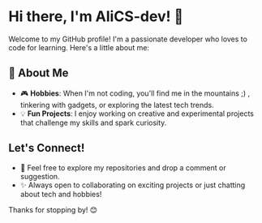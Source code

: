 # Hi there, I'm AliCS-dev! 👋

Welcome to my GitHub profile! I'm a passionate developer who loves to code for learning. Here's a little about me:

## 🌟 About Me
- 🎮 **Hobbies**: When I'm not coding, you'll find me in the mountains ;) , tinkering with gadgets, or exploring the latest tech trends.
- 💡 **Fun Projects**: I enjoy working on creative and experimental projects that challenge my skills and spark curiosity.

## Let's Connect!
- 💬 Feel free to explore my repositories and drop a comment or suggestion.
- ✨ Always open to collaborating on exciting projects or just chatting about tech and hobbies!

Thanks for stopping by! 😊
